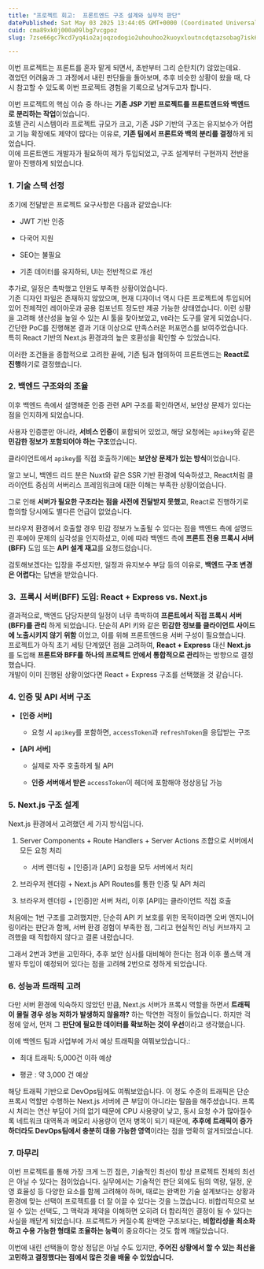 ```yaml
---
title: "프로젝트 회고:  프론트엔드 구조 설계와 실무적 판단"
datePublished: Sat May 03 2025 13:44:05 GMT+0000 (Coordinated Universal Time)
cuid: cma89xk0j000a09lbg7vcgpoz
slug: 7zse66gc7kcd7yq4io2ajoqzodogio2uhouhoo2kuoyxloutncdqtazsobag7isk6roe7jmaioylpoustoyggsdtjjdri6g

---
```


이번 프로젝트는 프론트를 혼자 맡게 되면서, 초반부터 그리 순탄치(?) 않았는데요.  
겪었던 어려움과 그 과정에서 내린 판단들을 돌아보며, 추후 비슷한 상황이 왔을 때, 다시 참고할 수 있도록 이번 프로젝트 경험을 기록으로 남겨두고자 합니다.

이번 프로젝트의 핵심 이슈 중 하나는 **기존 JSP 기반 프로젝트를 프론트엔드와 백엔드로 분리하는 작업**이었습니다.  
호텔 관리 시스템이라 프로젝트 규모가 크고, 기존 JSP 기반의 구조는 유지보수가 어렵고 기능 확장에도 제약이 많다는 이유로, **기존 팀에서 프론트와 백의 분리를 결정**하게 되었습니다.  
이에 프론트엔드 개발자가 필요하여 제가 투입되었고, 구조 설계부터 구현까지 전반을 맡아 진행하게 되었습니다.

### 1\. 기술 스택 선정

초기에 전달받은 프로젝트 요구사항은 다음과 같았습니다:

* JWT 기반 인증
    
* 다국어 지원
    
* SEO는 불필요
    
* 기존 데이터를 유지하되, UI는 전반적으로 개선
    

추가로, 일정은 촉박했고 인원도 부족한 상황이었습니다.  
기존 디자인 파일은 존재하지 않았으며, 현재 디자이너 역시 다른 프로젝트에 투입되어 있어 전체적인 레이아웃과 공용 컴포넌트 정도만 제공 가능한 상태였습니다. 이런 상황을 고려해 생산성을 높일 수 있는 AI 툴을 찾아보았고, `V0`라는 도구를 알게 되었습니다. 간단한 PoC를 진행해본 결과 기대 이상으로 만족스러운 퍼포먼스를 보여주었습니다. 특히 React 기반의 Next.js 환경과의 높은 호환성을 확인할 수 있었습니다.

이러한 조건들을 종합적으로 고려한 끝에, 기존 팀과 협의하여 프론트엔드는 **React로 진행**하기로 결정했습니다.

### **2. 백엔드 구조와의 조율**

이후 백엔드 측에서 설명해준 인증 관련 API 구조를 확인하면서, 보안상 문제가 있다는 점을 인지하게 되었습니다.

사용자 인증뿐만 아니라, **서비스 인증**이 포함되어 있었고, 해당 요청에는 `apikey`와 같은 **민감한 정보가 포함되어야 하는 구조**였습니다.

클라이언트에서 `apikey`를 직접 호출하기에는 **보안상 문제가 있는 방식**이었습니다.

알고 보니, 백엔드 리드 분은 Nuxt와 같은 SSR 기반 환경에 익숙하셨고, React처럼 클라이언트 중심의 서버리스 프레임워크에 대한 이해는 부족한 상황이었습니다.

그로 인해 **서버가 필요한 구조라는 점을 사전에 전달받지 못했고**, React로 진행하기로 합의할 당시에도 별다른 언급이 없었습니다.

브라우저 환경에서 호출할 경우 민감 정보가 노출될 수 있다는 점을 백엔드 측에 설명드린 후에야 문제의 심각성을 인지하셨고, 이에 따라 백엔드 측에 **프론트 전용 프록시 서버(BFF)** 도입 또는 **API 설계 재고**를 요청드렸습니다.

검토해보겠다는 입장을 주셨지만, 일정과 유지보수 부담 등의 이유로, **백엔드 구조 변경은 어렵다**는 답변을 받았습니다.

### **3.  프록시 서버(BFF)** 도입: React + Express vs. Next.js

결과적으로, 백엔드 담당자분의 일정이 너무 촉박하여 **프론트에서 직접 프록시 서버(BFF)를 관리** 하게 되었습니다. 단순히 API 키와 같은 **민감한 정보를 클라이언트 사이드에 노출시키지 않기 위함** 이었고, 이를 위해 프론트엔드용 서버 구성이 필요했습니다.  
프로젝트가 아직 초기 세팅 단계였던 점을 고려하여, **React + Express** 대신 **Next.js** 를 도입해 **프론트와 BFF를 하나의 프로젝트 안에서 통합적으로 관리**하는 방향으로 결정했습니다.  
개발이 이미 진행된 상황이었다면 React + Express 구조를 선택했을 것 같습니다.

### **4. 인증 및 API 서버 구조**

* **\[인증 서버\]**
    
    * 요청 시 `apikey`를 포함하면, `accessToken`과 `refreshToken`을 응답받는 구조
        
* **\[API 서버\]**
    
    * 실제로 자주 호출하게 될 API
        
    * **인증 서버애서 받은** `accessToken`이 헤더에 포함해야 정상응답 가능
        

### **5. Next.js 구조 설계**

Next.js 환경에서 고려했던 세 가지 방식입니다.

1. Server Components + Route Handlers + Server Actions 조합으로 서버에서 모든 요청 처리
    
    * 서버 렌더링 + \[인증\]과 \[API\] 요청을 모두 서버에서 처리
        
2. 브라우저 렌더링 + Next.js API Routes를 통한 인증 및 API 처리
    
3. 브라우저 렌더링 + \[인증\]만 서버 처리, 이후 \[API\]는 클라이언트 직접 호출
    

처음에는 1번 구조를 고려했지만, 단순히 API 키 보호를 위한 목적이라면 오버 엔지니어링이라는 판단과 함께, 서버 환경 경험이 부족한 점, 그리고 현실적인 러닝 커브까지 고려했을 때 적합하지 않다고 결론 내렸습니다.

그래서 2번과 3번을 고민하다, 추후 보안 심사를 대비해야 한다는 점과 이후 풀스택 개발자 투입이 예정되어 있다는 점을 고려해 2번으로 정하게 되었습니다.

### **6. 성능과 트래픽 고려**

다만 서버 환경에 익숙하지 않았던 만큼, Next.js 서버가 프록시 역할을 하면서 **트래픽이 몰릴 경우 성능 저하가 발생하지 않을까?** 하는 막연한 걱정이 들었습니다. 하지만 걱정에 앞서, 먼저 그 **판단에 필요한 데이터를 확보하는 것이 우선**이라고 생각했습니다.

이에 백엔드 팀과 사업부에 가서 예상 트래픽을 여쭤보았습니다.:

* 최대 트래픽: 5,000건 이하 예상
    
* 평균 : 약 3,000 건 예상
    

해당 트래픽 기반으로 DevOps팀에도 여쭤보았습니다. 이 정도 수준의 트래픽은 단순 프록시 역할만 수행하는 Next.js 서버에 큰 부담이 아니라는 말씀을 해주셨습니다. 프록시 처리는 연산 부담이 거의 없기 때문에 CPU 사용량이 낮고, 동시 요청 수가 많아질수록 네트워크 대역폭과 메모리 사용량이 먼저 병목이 되기 때문에, **추후에 트래픽이 증가하더라도 DevOps팀에서 충분히 대응 가능한 영역**이라는 점을 명확히 알게되었습니다.

### **7. 마무리**

이번 프로젝트를 통해 가장 크게 느낀 점은, 기술적인 최선이 항상 프로젝트 전체의 최선은 아닐 수 있다는 점이었습니다. 실무에서는 기술적인 판단 외에도 팀의 역량, 일정, 운영 효율성 등 다양한 요소를 함께 고려해야 하며, 때로는 완벽한 기술 설계보다는 상황과 환경에 맞는 선택이 프로젝트를 더 잘 이끌 수 있다는 것을 느꼈습니다. 비합리적으로 보일 수 있는 선택도, 그 맥락과 제약을 이해하면 오히려 더 합리적인 결정이 될 수 있다는 사실을 깨닫게 되었습니다. 프로젝트가 커질수록 완벽한 구조보다는, **비합리성을 최소화하고 수용 가능한 형태로 조율하는 능력**이 중요하다는 것도 함께 깨달았습니다.

이번에 내린 선택들이 항상 정답은 아닐 수도 있지만, **주어진 상황에서 할 수 있는 최선을 고민하고 결정했다는 점에서 많은 것을 배울 수 있었습니다.**